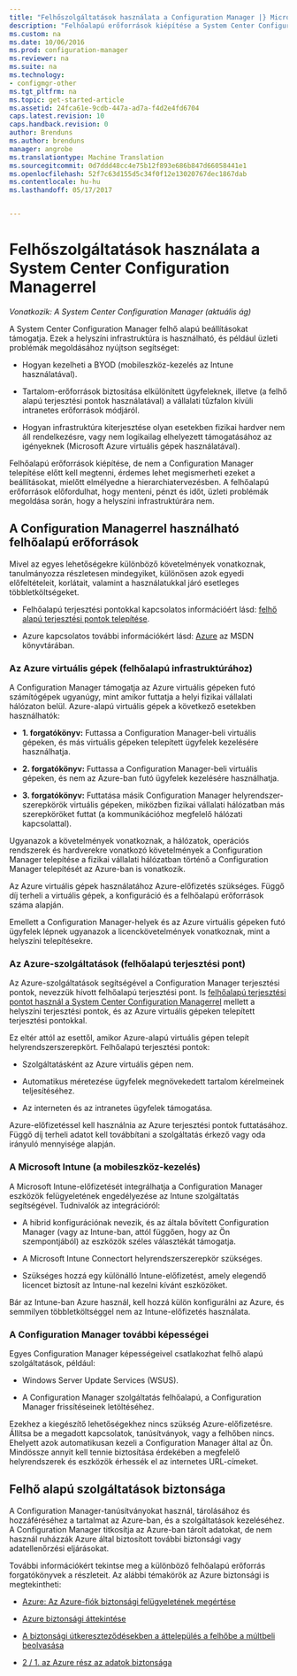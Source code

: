 ```yaml
---
title: "Felhőszolgáltatások használata a Configuration Manager |} Microsoft Docs"
description: "Felhőalapú erőforrások kiépítése a System Center Configuration Manager a helyszíni infrastruktúra kiegészítésére."
ms.custom: na
ms.date: 10/06/2016
ms.prod: configuration-manager
ms.reviewer: na
ms.suite: na
ms.technology:
- configmgr-other
ms.tgt_pltfrm: na
ms.topic: get-started-article
ms.assetid: 24fca61e-9cdb-447a-ad7a-f4d2e4fd6704
caps.latest.revision: 10
caps.handback.revision: 0
author: Brenduns
ms.author: brenduns
manager: angrobe
ms.translationtype: Machine Translation
ms.sourcegitcommit: 0d7ddd48cc4e75b12f893e686b847d66058441e1
ms.openlocfilehash: 52f7c63d155d5c34f0f12e13020767dec1867dab
ms.contentlocale: hu-hu
ms.lasthandoff: 05/17/2017


---
```

# <a name="use-cloud-services-with-system-center-configuration-manager"></a>Felhőszolgáltatások használata a System Center Configuration Managerrel

*Vonatkozik: A System Center Configuration Manager (aktuális ág)*

A System Center Configuration Manager felhő alapú beállításokat támogatja. Ezek a helyszíni infrastruktúra is használható, és például üzleti problémák megoldásához nyújtson segítséget:  

-   Hogyan kezelheti a BYOD (mobileszköz-kezelés az Intune használatával).  

-   Tartalom-erőforrások biztosítása elkülönített ügyfeleknek, illetve (a felhő alapú terjesztési pontok használatával) a vállalati tűzfalon kívüli intranetes erőforrások módjáról.  

-   Hogyan infrastruktúra kiterjesztése olyan esetekben fizikai hardver nem áll rendelkezésre, vagy nem logikailag elhelyezett támogatásához az igényeknek (Microsoft Azure virtuális gépek használatával).  

Felhőalapú erőforrások kiépítése, de nem a Configuration Manager telepítése előtt kell megtenni, érdemes lehet megismerheti ezeket a beállításokat, mielőtt elmélyedne a hierarchiatervezésben. A felhőalapú erőforrások előfordulhat, hogy menteni, pénzt és időt, üzleti problémák megoldása során, hogy a helyszíni infrastruktúrára nem.  

## <a name="cloud-based-resources-you-can-use-with-configuration-manager"></a>A Configuration Managerrel használható felhőalapú erőforrások  
 Mivel az egyes lehetőségekre különböző követelmények vonatkoznak, tanulmányozza részletesen mindegyiket, különösen azok egyedi előfeltételeit, korlátait, valamint a használatukkal járó esetleges többletköltségeket.  

-   Felhőalapú terjesztési pontokkal kapcsolatos információért lásd: [felhő alapú terjesztési pontok telepítése](/sccm/core/servers/deploy/configure/install-cloud-based-distribution-points-in-microsoft-azure).

-   Azure kapcsolatos további információkért lásd: [Azure](http://go.microsoft.com/fwlink/p/?LinkId=262965) az MSDN könyvtárában.  

### <a name="azure-virtual-machines-for-cloud-based-infrastructure"></a>Az Azure virtuális gépek (felhőalapú infrastruktúrához)  
 A Configuration Manager támogatja az Azure virtuális gépeken futó számítógépek ugyanúgy, mint amikor futtatja a helyi fizikai vállalati hálózaton belül. Azure-alapú virtuális gépek a következő esetekben használhatók:  

-   **1. forgatókönyv:** Futtassa a Configuration Manager-beli virtuális gépeken, és más virtuális gépeken telepített ügyfelek kezelésére használhatja.  

-   **2. forgatókönyv:** Futtassa a Configuration Manager-beli virtuális gépeken, és nem az Azure-ban futó ügyfelek kezelésére használhatja.  

-   **3. forgatókönyv:** Futtatása másik Configuration Manager helyrendszer-szerepkörök virtuális gépeken, miközben fizikai vállalati hálózatban más szerepköröket futtat (a kommunikációhoz megfelelő hálózati kapcsolattal).  

Ugyanazok a követelmények vonatkoznak, a hálózatok, operációs rendszerek és hardverekre vonatkozó követelmények a Configuration Manager telepítése a fizikai vállalati hálózatban történő a Configuration Manager telepítését az Azure-ban is vonatkozik.  

Az Azure virtuális gépek használatához Azure-előfizetés szükséges. Függő díj terheli a virtuális gépek, a konfiguráció és a felhőalapú erőforrások száma alapján.  

Emellett a Configuration Manager-helyek és az Azure virtuális gépeken futó ügyfelek lépnek ugyanazok a licenckövetelmények vonatkoznak, mint a helyszíni telepítésekre.  

### <a name="azure-services-for-cloud-based-distribution-points"></a>Az Azure-szolgáltatások (felhőalapú terjesztési pont)  
 Az Azure-szolgáltatások segítségével a Configuration Manager terjesztési pontok, nevezzük hívott felhőalapú terjesztési pont. Is [felhőalapú terjesztési pontot használ a System Center Configuration Managerrel](../../core/plan-design/hierarchy/use-a-cloud-based-distribution-point.md) mellett a helyszíni terjesztési pontok, és az Azure virtuális gépeken telepített terjesztési pontokkal.  

 Ez eltér attól az esettől, amikor Azure-alapú virtuális gépen telepít helyrendszerszerepkört. Felhőalapú terjesztési pontok:  

-   Szolgáltatásként az Azure virtuális gépen nem.  

-   Automatikus méretezése ügyfelek megnövekedett tartalom kérelmeinek teljesítéséhez.  

-   Az interneten és az intranetes ügyfelek támogatása.  

Azure-előfizetéssel kell használnia az Azure terjesztési pontok futtatásához. Függő díj terheli adatot kell továbbítani a szolgáltatás érkező vagy oda irányuló mennyisége alapján.  

### <a name="microsoft-intune-for-mobile-device-management"></a>A Microsoft Intune (a mobileszköz-kezelés)  
 A Microsoft Intune-előfizetését integrálhatja a Configuration Manager eszközök felügyeletének engedélyezése az Intune szolgáltatás segítségével. Tudnivalók az integrációról:  

-   A hibrid konfigurációnak nevezik, és az általa bővített Configuration Manager (vagy az Intune-ban, attól függően, hogy az Ön szempontjából) az eszközök széles választékát támogatja.  

-   A Microsoft Intune Connectort helyrendszerszerepkör szükséges.  

-   Szükséges hozzá egy különálló Intune-előfizetést, amely elegendő licencet biztosít az Intune-nal kezelni kívánt eszközöket.  

Bár az Intune-ban Azure használ, kell hozzá külön konfigurálni az Azure, és semmilyen többletköltséggel nem az Intune-előfizetés használata.  

### <a name="additional-configuration-manager-capabilities"></a>A Configuration Manager további képességei  
 Egyes Configuration Manager képességeivel csatlakozhat felhő alapú szolgáltatások, például:  

-   Windows Server Update Services (WSUS).  

-   A Configuration Manager szolgáltatás felhőalapú, a Configuration Manager frissítéseinek letöltéséhez.  

Ezekhez a kiegészítő lehetőségekhez nincs szükség Azure-előfizetésre. Állítsa be a megadott kapcsolatok, tanúsítványok, vagy a felhőben nincs. Ehelyett azok automatikusan kezeli a Configuration Manager által az Ön. Mindössze annyit kell tennie biztosítása érdekében a megfelelő helyrendszerek és eszközök érhessék el az internetes URL-címeket.  

##  <a name="BKMK_CloudSec"></a>Felhő alapú szolgáltatások biztonsága  
 A Configuration Manager-tanúsítványokat használ, tárolásához és hozzáféréséhez a tartalmat az Azure-ban, és a szolgáltatások kezeléséhez. A Configuration Manager titkosítja az Azure-ban tárolt adatokat, de nem használ ruházzák Azure által biztosított további biztonsági vagy adatellenőrzési eljárásokat.  

 További információkért tekintse meg a különböző felhőalapú erőforrás forgatókönyvek a részleteit. Az alábbi témakörök az Azure biztonsági is megtekintheti:  

-   [Azure: Az Azure-fiók biztonsági felügyeletének megértése](http://go.microsoft.com/fwlink/p/?LinkId=262968)  

-   [Azure biztonsági áttekintése](http://go.microsoft.com/fwlink/p/?LinkId=262970)  

-   [A biztonsági útkereszteződésekben a áttelepülés a felhőbe a múltbeli beolvasása](http://go.microsoft.com/fwlink/p/?LinkId=262971)  

-   [2 / 1. az Azure rész az adatok biztonsága](http://go.microsoft.com/fwlink/p/?LinkId=262974)  

